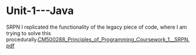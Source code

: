 # Unit-1---Java
SRPN
I replicated the functionality of the legacy piece of code, where I am trying to solve this procedurally.[CM500288_Principles_of_Programming_Coursework_1__SRPN.pdf](https://github.com/SWEdatCode/Unit-1---Java/files/9068934/CM500288_Principles_of_Programming_Coursework_1__SRPN.pdf)
